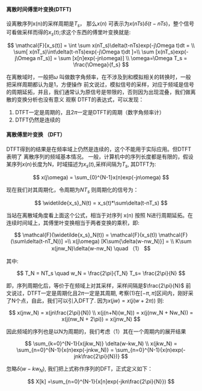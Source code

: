 #### 离散时间傅里叶变换(DTFT)
设离散序列x(n)的采样周期是$T_s$， 那么$x(n)$ 可表示为$x(nTs)\delta(t-nTs)$，整个信号可看做采样而得的$x_s(t)$;求这个东西的傅里叶变换就是:

$$
\mathcal{F}[x_s(t)] = \int \sum x(nT_s)\delta(t-nTs)exp(-j\Omega t)dt = \\
\sum[ x(nT_s)\int\delta(t-nTs)exp(-j\Omega t)dt ]=\\
\sum [x(nT_s)exp(-j\Omega nT_s)] = \sum [x[n]exp(-jn\omega)] \\
\omega=\Omega T_s = \frac{\Omega}{f_s}
$$

在离散域时，一般把$\omega$ 叫做数字角频率，在不涉及到和模拟相关的转换时，一般把采样周期都认为是1，方便操作
前文说过，模拟信号的采样，对应于频域是信号的周期延拓，并且，我们通常认为原信号是带限的，否则因为出现混叠，我们做离散的变换分析也没有意义
观察 DTFT的表达式，可以发现：
1. DTFT一定是周期的，且$2\pi$一定是DTFT的周期（数字角频率计）
2. DTFT仍然是连续的
#### 离散傅里叶变换 （DFT）
DTFT得到的结果是在频率域上仍然是连续的，这个不能用于实际应用。但DTFT表明了 离散序列的频域基本情况。
一般，计算机中的序列长度都是有限的，假设某序列$x(n)$长度为N，时域描述为$x_s(t)$,采样间隔为$T_s$, 其DTFT为:

$$
x(j\omega) = \sum_{0}^{N-1}x(n)exp(-jn\omega)
$$

现在我们对其周期化，令周期为$NT_s$  则周期化的信号为：

$$
\widetilde{x_s}_N(t) =  x_s(t)*\sum\delta(t-nT_s)
$$

当站在离散域角度看上面这个公式，相当于对序列 x(n) 按照 N进行周期延拓。在连续时间域上，其傅里叶变换相当于两者变换的乘积，即:

$$
\mathcal{F}(\widetilde{x_s}_N(t)) = \mathcal{F}(x_s(t)) \mathcal{F}(\sum\delta(t-nT_N))] =\\
x(j\omega) [K\sum{\delta(w-nw_N)}] = \\
K\sum x(jnw_N)\delta(w-nw_N)  \quad （1）
$$ 

其中:

$$
T_N = NT_s \quad w_N = \frac{2\pi}{T_N}  T_s= \frac{2\pi}{N}
$$

即，序列周期化后，等价于在频域上对其采样，采样间隔是$\frac{2\pi}{N}$
前文说过，DTFT一定是周期化且$2\pi$一定是其周期, 考察(1)在$[-\pi, \pi]$区间内，刚好采了N个点，自此，我们可以引入DFT了.
因为$x(jw) = x(j(w+2\pi))$ 则:

$$
x(jnw_N) = x(jn\frac{2\pi}{N}) \\
x(j(n+N)(w_N)) = x(j(nw_N + Nw_N)) = x(j(nw_N + 2\pi)) = x(jnw_N)
$$

因此频域的序列也是以N为周期的，我们考虑（1）其在一个周期内的展开结果

$$
\sum_{k=0}^{N-1}{x(jkw_N)} \delta(w-kw_N) \\
x(jkw_N) = \sum_{n=0}^{N-1}{x(n)exp(-jnkw_N)} = \sum_{n=0}^{N-1}{x(n)exp(-jnk\frac{2\pi}{N})}
$$

忽略$\delta(w-kw_N)$, 我们把上式称作序列的DFT，正式定义如下：

$$
X[k] =\sum_{n=0}^{N-1}{x[n]exp(-jkn\frac{2\pi}{N}})
$$
